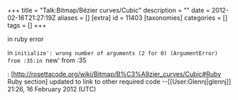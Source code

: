 +++
title = "Talk:Bitmap/Bézier curves/Cubic"
description = ""
date = 2012-02-16T21:27:19Z
aliases = []
[extra]
id = 11403
[taxonomies]
categories = []
tags = []
+++

in ruby error

in `initialize': wrong number of arguments (2 for 0) (ArgumentError)
	from :35:in `new'
	from :35

: [http://rosettacode.org/wiki/Bitmap/B%C3%A9zier_curves/Cubic#Ruby Ruby section] updated to link to other required code --[[User:Glennj|glennj]] 21:26, 16 February 2012 (UTC)
